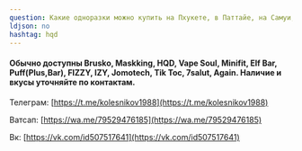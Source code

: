 ```yaml
---
question: Какие одноразки можно купить на Пхукете, в Паттайе, на Самуи, на Пангане и в Бангкоке?
ldjson: no
hashtag: hqd
---
```


#### Обычно доступны Brusko, Maskking, HQD, Vape Soul, Minifit, Elf Bar, Puff(Plus,Bar), FIZZY, IZY, Jomotech, Tik Toc, 7salut, Again. Наличие и вкусы уточняйте по контактам.

Телеграм: [https://t.me/kolesnikov1988](https://t.me/kolesnikov1988)

Ватсап: [https://wa.me/79529476185](https://wa.me/79529476185)

Вк: [https://vk.com/id507517641](https://vk.com/id507517641)

